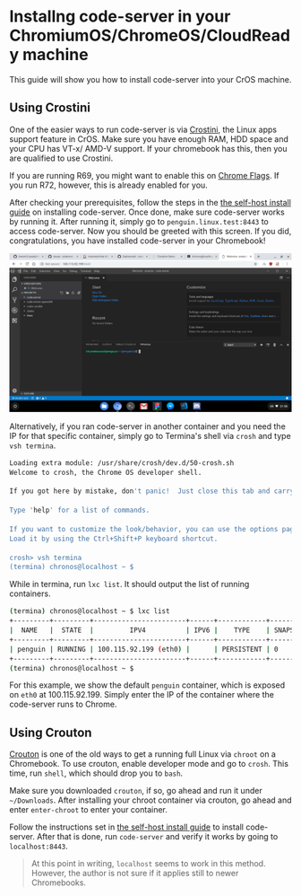 # Installng code-server in your ChromiumOS/ChromeOS/CloudReady machine

This guide will show you how to install code-server into your CrOS machine.

## Using Crostini

One of the easier ways to run code-server is via [Crostini](https://www.aboutchromebooks.com/tag/project-crostini/), the Linux apps support feature in CrOS. Make sure you have enough RAM, HDD space and your CPU has VT-x/ AMD-V support. If your chromebook has this, then you are qualified to use Crostini.

If you are running R69, you might want to enable this on [Chrome Flags](chrome://flags/#enable-experimental-crostini-ui). If you run R72, however, this is already enabled for you.

After checking your prerequisites, follow the steps in the [the self-host install guide](index.md) on installing code-server. Once done, make sure code-server works by running it. After running it, simply go to `penguin.linux.test:8443` to access code-server. Now you should be greeted with this screen. If you did, congratulations, you have installed code-server in your Chromebook!

![code-server on Chromebook](../assets/cros.png)

Alternatively, if you ran code-server in another container and you need the IP for that specific container, simply go to Termina's shell via `crosh` and type `vsh termina`.

```bash
Loading extra module: /usr/share/crosh/dev.d/50-crosh.sh
Welcome to crosh, the Chrome OS developer shell.

If you got here by mistake, don't panic!  Just close this tab and carry on.

Type 'help' for a list of commands.

If you want to customize the look/behavior, you can use the options page.
Load it by using the Ctrl+Shift+P keyboard shortcut.

crosh> vsh termina
(termina) chronos@localhost ~ $
```
While in termina, run `lxc list`. It should output the list of running containers.

```bash
(termina) chronos@localhost ~ $ lxc list
+---------+---------+-----------------------+------+------------+-----------+
|  NAME   |  STATE  |         IPV4          | IPV6 |    TYPE    | SNAPSHOTS |
+---------+---------+-----------------------+------+------------+-----------+
| penguin | RUNNING | 100.115.92.199 (eth0) |      | PERSISTENT | 0         |
+---------+---------+-----------------------+------+------------+-----------+
(termina) chronos@localhost ~ $ 
```

For this example, we show the default `penguin` container, which is exposed on `eth0` at 100.115.92.199. Simply enter the IP of the container where the code-server runs to Chrome.

## Using Crouton

[Crouton](https://github.com/dnschneid/crouton) is one of the old ways to get a running full Linux via `chroot` on a Chromebook. To use crouton, enable developer mode and go to `crosh`. This time, run `shell`, which should drop you to `bash`.

Make sure you downloaded `crouton`, if so, go ahead and run it under `~/Downloads`. After installing your chroot container via crouton, go ahead and enter `enter-chroot` to enter your container.

Follow the instructions set in [the self-host install guide](index.md) to install code-server. After that is done, run `code-server` and verify it works by going to `localhost:8443`.

> At this point in writing, `localhost` seems to work in this method. However, the author is not sure if it applies still to newer Chromebooks.
